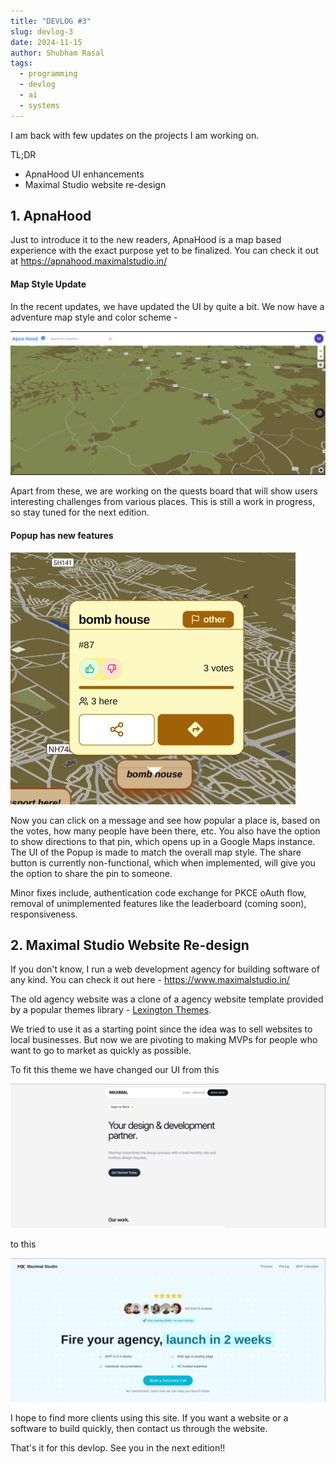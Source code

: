 ```yaml
---
title: "DEVLOG #3"
slug: devlog-3
date: 2024-11-15
author: Shubham Rasal
tags:
  - programming
  - devlog
  - ai
  - systems
---
```

I am back with few updates on the projects I am working on. 

TL;DR

- ApnaHood UI enhancements
- Maximal Studio website re-design
## 1. ApnaHood

Just to introduce it to the new readers, ApnaHood is a map based experience with the exact purpose yet to be finalized. You can check it out at https://apnahood.maximalstudio.in/

#### Map Style Update

In the recent updates, we have updated the UI by quite a bit. We now have a adventure map style and color scheme - 

![Adventure Map Style](map_style.png)

Apart from these, we are working on the quests board that will show users interesting challenges from various places. This is still a work in progress, so stay tuned for the next edition.

#### Popup has new features

![Popup UI](pop_ui.png)

Now you can click on a message and see how popular a place is, based on the votes, how many people have been there, etc. You also have the option to show directions to that pin, which opens up in a Google Maps instance. The UI of the Popup is made to match the overall map style. The share button is currently non-functional, which when implemented, will give you the option to share the pin to someone.

Minor fixes include, authentication code exchange for PKCE oAuth flow, removal of unimplemented features like the leaderboard (coming soon), responsiveness. 

## 2. Maximal Studio Website Re-design 

If you don't know, I run a web development agency for building software of any kind. You can check it out here - https://www.maximalstudio.in/

The old agency website was a clone of a agency website template provided by a popular themes library - [Lexington Themes](https://lexingtonthemes.com/). 

We tried to use it as a starting point since the idea was to sell websites to local businesses. But now we are pivoting to making MVPs for people who want to go to market as quickly as possible. 

To fit this theme we have changed our UI from this 

![Old Site](old_agency_site.png)

to this

![Current Site](current_agency_site.png)

I hope to find more clients using this site. If you want a website or a software to build quickly, then contact us through the website.

That's it for this devlop. See you in the next edition!!
